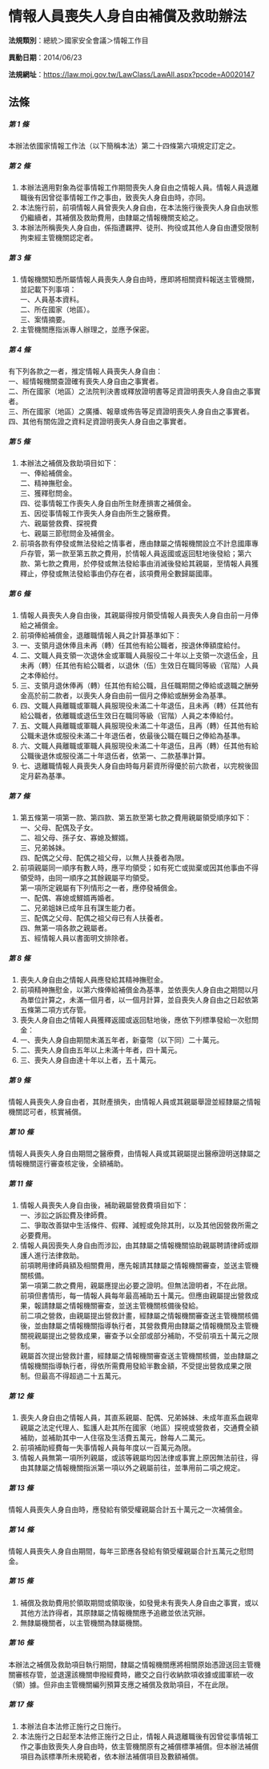 # 情報人員喪失人身自由補償及救助辦法

**法規類別**：總統＞國家安全會議＞情報工作目

**異動日期**：2014/06/23  

**法規網址**：https://law.moj.gov.tw/LawClass/LawAll.aspx?pcode=A0020147





## 法條
##### 第 1 條
本辦法依國家情報工作法（以下簡稱本法）第二十四條第六項規定訂定之。

##### 第 2 條
1. 本辦法適用對象為從事情報工作期間喪失人身自由之情報人員。情報人員退離職後有因曾從事情報工作之事由，致喪失人身自由時，亦同。
1. 本法施行前，前項情報人員曾喪失人身自由，在本法施行後喪失人身自由狀態仍繼續者，其補償及救助費用，由隸屬之情報機關支給之。
1. 本辦法所稱喪失人身自由，係指遭羈押、徒刑、拘役或其他人身自由遭受限制拘束經主管機關認定者。

##### 第 3 條
1. 情報機關知悉所屬情報人員喪失人身自由時，應即將相關資料報送主管機關，並記載下列事項：  
一、人員基本資料。  
二、所在國家（地區）。  
三、案情摘要。
1. 主管機關應指派專人辦理之，並應予保密。

##### 第 4 條
有下列各款之一者，推定情報人員喪失人身自由：  
一、經情報機關查證確有喪失人身自由之事實者。  
二、所在國家（地區）之法院判決書或釋放證明書等足資證明喪失人身自由之事實者。  
三、所在國家（地區）之廣播、報章或佈告等足資證明喪失人身自由之事實者。  
四、其他有關佐證之資料足資證明喪失人身自由之事實者。  

##### 第 5 條
1. 本辦法之補償及救助項目如下：  
一、俸給補償金。  
二、精神撫慰金。  
三、獲釋慰問金。  
四、從事情報工作喪失人身自由所生財產損害之補償金。  
五、因從事情報工作喪失人身自由所生之醫療費。  
六、親屬營救費、探視費  
七、親屬三節慰問金及補償金。
1. 前項各款有停發或無法發給之情事者，應由隸屬之情報機關設立不計息國庫專戶存管，第一款至第五款之費用，於情報人員返國或返回駐地後發給；第六款、第七款之費用，於停發或無法發給事由消滅後發給其親屬，至情報人員獲釋止，停發或無法發給事由仍存在者，該項費用全數歸屬國庫。

##### 第 6 條
1. 情報人員喪失人身自由後，其親屬得按月領受情報人員喪失人身自由前一月俸給之補償金。
1. 前項俸給補償金，退離職情報人員之計算基準如下：
1. 一、支領月退休俸且未再（轉）任其他有給公職者，按退休俸額度給付。
1. 二、文職人員支領一次退休金或軍職人員服役二十年以上支領一次退伍金，且未再（轉）任其他有給公職者，以退休（伍）生效日在職同等級（官階）人員之本俸給付。
1. 三、支領月退休俸再（轉）任其他有給公職，且任職期間之俸給或退職之酬勞金高於前二款者，以喪失人身自由前一個月之俸給或酬勞金為基準。
1. 四、文職人員離職或軍職人員服現役未滿二十年退伍，且未再（轉）任其他有給公職者，依離職或退伍生效日在職同等級（官階）人員之本俸給付。
1. 五、文職人員離職或軍職人員服現役未滿二十年退伍，且再（轉）任其他有給公職未退休或服役未滿二十年退伍者，依最後公職在職日之俸給為基準。
1. 六、文職人員離職或軍職人員服現役未滿二十年退伍，且再（轉）任其他有給公職後退休或服役滿二十年退伍者，依第一、二款基準計算。
1. 七、退離職情報人員喪失人身自由時每月薪資所得優於前六款者，以完稅後固定月薪為基準。

##### 第 7 條
1. 第五條第一項第一款、第四款、第五款至第七款之費用親屬領受順序如下：  
一、父母、配偶及子女。  
二、祖父母、孫子女、寡媳及鰥婿。  
三、兄弟姊妹。  
四、配偶之父母、配偶之祖父母，以無人扶養者為限。
1. 前項親屬同一順序有數人時，應平均領受；如有死亡或拋棄或因其他事由不得領受時，由同一順序之其餘親屬平均領受。  
第一項所定親屬有下列情形之一者，應停發補償金。  
一、配偶、寡媳或鰥婿再婚者。  
二、兄弟姐妹已成年且有謀生能力者。  
三、配偶之父母、配偶之祖父母已有人扶養者。  
四、無第一項各款之親屬者。  
五、經情報人員以書面明文排除者。

##### 第 8 條
1. 喪失人身自由之情報人員應發給其精神撫慰金。
1. 前項精神撫慰金，以第六條俸給補償金為基準，並依喪失人身自由之期間以月為單位計算之，未滿一個月者，以一個月計算，並自喪失人身自由之日起依第五條第二項方式存管。
1. 喪失人身自由之情報人員獲釋返國或返回駐地後，應依下列標準發給一次慰問金：
1. 一、喪失人身自由期間未滿五年者，新臺幣（以下同）二十萬元。
1. 二、喪失人身自由五年以上未滿十年者，四十萬元。
1. 三、喪失人身自由達十年以上者，五十萬元。

##### 第 9 條
情報人員喪失人身自由者，其財產損失，由情報人員或其親屬舉證並經隸屬之情報機關認可者，核實補償。

##### 第 10 條
情報人員喪失人身自由期間之醫療費，由情報人員或其親屬提出醫療證明送隸屬之情報機關逕行審查核定後，全額補助。

##### 第 11 條
1. 情報人員喪失人身自由後，補助親屬營救費項目如下：  
一、涉訟之訴訟費及律師費。  
二、爭取改善獄中生活條件、假釋、減輕或免除其刑，以及其他因營救所需之必要費用。
1. 情報人員因喪失人身自由而涉訟，由其隸屬之情報機關協助親屬聘請律師或辯護人進行法律救助。  
前項聘用律師員額及相關費用，應先報請其隸屬之情報機關審查，並送主管機關核備。  
第一項第二款之費用，親屬應提出必要之證明。但無法證明者，不在此限。  
前項但書情形，每一情報人員每年最高補助五十萬元。但應由親屬提出營救成果，報請隸屬之情報機關審查，並送主管機關核備後發給。  
前二項之營救，由親屬提出營救計畫，經隸屬之情報機關審查送主管機關核備後，並由隸屬之情報機關指導執行者，其營救費用由隸屬之情報機關及主管機關視親屬提出之營救成果，審查予以全部或部分補助，不受前項五十萬元之限制。  
親屬首次提出營救計畫，經隸屬之情報機關審查送主管機關核備，並由隸屬之情報機關指導執行者，得依所需費用發給半數金額，不受提出營救成果之限制。但最高不得超過二十五萬元。

##### 第 12 條
1. 喪失人身自由之情報人員，其直系親屬、配偶、兄弟姊妹、未成年直系血親卑親屬之法定代理人、監護人赴其所在國家（地區）探視或營救者，交通費全額補助，並補助其中一人住宿及生活費五萬元，餘每人二萬元。
1. 前項補助經費每一失事情報人員每年度以一百萬元為限。
1. 情報人員無第一項所列親屬，或該等親屬均因法律或事實上原因無法前往，得由其隸屬之情報機關指派第一項以外之親屬前往，並準用前二項之規定。

##### 第 13 條
情報人員喪失人身自由時，應發給有領受權親屬合計五十萬元之一次補償金。

##### 第 14 條
情報人員喪失人身自由期間，每年三節應各發給有領受權親屬合計五萬元之慰問金。

##### 第 15 條
1. 補償及救助費用於領取期間或領取後，如發覺未有喪失人身自由之事實，或以其他方法詐得者，其原隸屬之情報機關應予追繳並依法究辦。
1. 無隸屬機關者，以主管機關為隸屬機關。

##### 第 16 條
本辦法之補償及救助項目執行期間，隸屬之情報機關應將相關原始憑證送回主管機關審核存管，並退還該機關申撥經費時，繳交之自行收納款項收據或國軍統一收（領）據。但非由主管機關編列預算支應之補償及救助項目，不在此限。

##### 第 17 條
1. 本辦法自本法修正施行之日施行。
1. 本法施行之日起至本法修正施行之日止，情報人員退離職後有因曾從事情報工作之事由致喪失人身自由時，依主管機關原有之補償標準補償。但本辦法補償項目為該標準所未規範者，依本辦法補償項目及數額補償。



